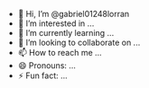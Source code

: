 - 👋 Hi, I’m @gabriel01248lorran
- 👀 I’m interested in ...
- 🌱 I’m currently learning ...
- 💞️ I’m looking to collaborate on ...
- 📫 How to reach me ...
- 😄 Pronouns: ...
- ⚡ Fun fact: ...

<!---
gabriel01248lorran/gabriel01248lorran is a ✨ special ✨ repository because its `README.md` (this file) appears on your GitHub profile.
You can click the Preview link to take a look at your changes.
--->
